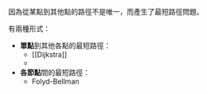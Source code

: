 因為從某點到其他點的路徑不是唯一，而產生了最短路徑問題。

有兩種形式：
* **單點**到其他各點的最短路徑：
	* [[Dijkstra]]
	* 
* **各節點**間的最短路徑：
	* Folyd-Bellman


